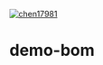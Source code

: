[![chen17981](https://circleci.com/gh/chen17981/demo-bom.svg?style=svg)](https://circleci.com/gh/chen17981/demo-bom)

# demo-bom